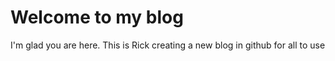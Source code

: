 # Welcome to my blog

I'm glad you are here. This is Rick creating a new blog in github for all to use

